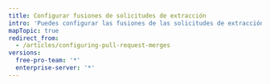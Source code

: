 ```yaml
---
title: Configurar fusiones de solicitudes de extracción
intro: 'Puedes configurar las fusiones de las solicitudes de extracción en {% data variables.product.product_location %} para que coincidan con tu flujo de trabajo y preferencias de administración del historial de Git al habilitar, inhabilitar o hacer cumplir las confirmaciones de las fusiones estándar, las confirmaciones combinadas, o las confirmaciones de rebase en todas las solicitudes de extracción de tu repositorio.'
mapTopic: true
redirect_from:
  - /articles/configuring-pull-request-merges
versions:
  free-pro-team: '*'
  enterprise-server: '*'
---
```


